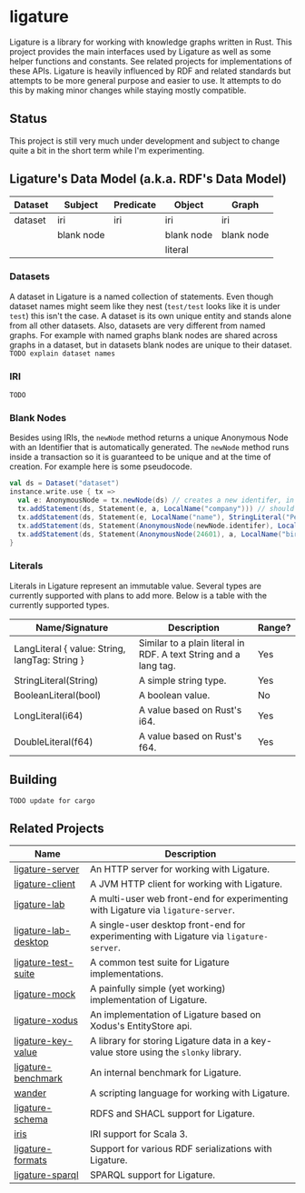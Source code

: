 # ligature
Ligature is a library for working with knowledge graphs written in Rust.
This project provides the main interfaces used by Ligature as well as some helper functions and constants.
See related projects for implementations of these APIs.
Ligature is heavily influenced by RDF and related standards but attempts to be more general purpose and easier to use.
It attempts to do this by making minor changes while staying mostly compatible.

## Status
This project is still very much under development and subject to change quite a bit in the short term while I'm experimenting.

## Ligature's Data Model (a.k.a. RDF's Data Model)
| Dataset | Subject    | Predicate  | Object     | Graph      |
| ------- | ---------- | ---------- | ---------- | ---------- |
| dataset | iri        | iri        | iri        | iri        |
|         | blank node |            | blank node | blank node |
|         |            |            | literal    |            |

### Datasets
A dataset in Ligature is a named collection of statements.
Even though dataset names might seem like they nest (`test/test` looks like it is under `test`) this isn't the case.
A dataset is its own unique entity and stands alone from all other datasets.
Also, datasets are very different from named graphs.
For example with named graphs blank nodes are shared across graphs in a dataset, but in datasets blank nodes are unique to their dataset.
`TODO explain dataset names`

### IRI

`TODO`

### Blank Nodes
Besides using IRIs, the `newNode` method returns a unique Anonymous Node with an Identifier
that is automatically generated.
The `newNode` method runs inside a transaction so it is guaranteed to be unique and at the time of creation.
For example here is some pseudocode.

```scala
val ds = Dataset("dataset")
instance.write.use { tx =>
  val e: AnonymousNode = tx.newNode(ds) // creates a new identifer, in this case let's say `42`
  tx.addStatement(ds, Statement(e, a, LocalName("company"))) // should run fine
  tx.addStatement(ds, Statement(e, LocalName("name"), StringLiteral("Pear"))) // should run fine
  tx.addStatement(ds, Statement(AnonymousNode(newNode.identifer), LocalName("name"), StringLiteral("Pear"))) // will run fine since it's just another way of writing the above line
  tx.addStatement(ds, Statement(AnonymousNode(24601), a, LocalName("bird"))) // will erorr out since that identifier hasn't been created yet
}
```

### Literals
Literals in Ligature represent an immutable value.
Several types are currently supported with plans to add more.
Below is a table with the currently supported types.

| Name/Signature                                      | Description                                                       | Range? |
| --------------------------------------------------- | ----------------------------------------------------------------- | ------ |
| LangLiteral { value: String, langTag: String }      | Similar to a plain literal in RDF.  A text String and a lang tag. | Yes    |
| StringLiteral(String)                               | A simple string type.                                             | Yes    |
| BooleanLiteral(bool)                                | A boolean value.                                                  | No     |
| LongLiteral(i64)                                    | A value based on Rust's i64.                                      | Yes    |
| DoubleLiteral(f64)                                  | A value based on Rust's f64.                                      | Yes    |

## Building

`TODO update for cargo`

## Related Projects
| Name                                                                   | Description                                                                            |
| ---------------------------------------------------------------------- | -------------------------------------------------------------------------------------- |
| [ligature-server](https://github.com/almibe/ligature-server)           | An HTTP server for working with Ligature.                                              |
| [ligature-client](https://github.com/almibe/ligature-client)           | A JVM HTTP client for working with Ligature.                                           |
| [ligature-lab](https://github.com/almibe/ligature-lab)                 | A multi-user web front-end for experimenting with Ligature via `ligature-server`.      |
| [ligature-lab-desktop](https://github.com/almibe/ligature-lab-desktop) | A single-user desktop front-end for experimenting with Ligature via `ligature-server`. |
| [ligature-test-suite](https://github.com/almibe/ligature-test-suite)   | A common test suite for Ligature implementations.                                      |
| [ligature-mock](https://github.com/almibe/ligature-mock)               | A painfully simple (yet working) implementation of Ligature.                           |
| [ligature-xodus](https://github.com/almibe/ligature-xodus)             | An implementation of Ligature based on Xodus's EntityStore api.                        |
| [ligature-key-value](https://github.com/almibe/ligature-key-value)     | A library for storing Ligature data in a key-value store using the `slonky` library.   |
| [ligature-benchmark](https://github.com/almibe/ligature-benchmark)     | An internal benchmark for Ligature.                                                    |
| [wander](https://github.com/almibe/wander)                             | A scripting language for working with Ligature.                                        |
| [ligature-schema](https://github.com/almibe/ligature-schema)           | RDFS and SHACL support for Ligature.                                                   |
| [iris](https://github.com/almibe/iris)                                 | IRI support for Scala 3.                                                               |
| [ligature-formats](https://github.com/almibe/ligature-formats)         | Support for various RDF serializations with Ligature.                                  |
| [ligature-sparql](https://github.com/almibe/ligature-sparql)           | SPARQL support for Ligature.                                                           |
